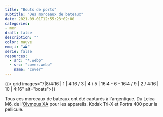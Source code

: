 ```yaml
---
title: "Bouts de ports"
subtitle: "Des morceaux de bateaux"
date: 2021-09-01T12:55:23+02:00
categories:
- mer
draft: false
description: ""
color: mauve
emoji: "⛴"
serie: false
resources:
  - src: "*.webp"
  - src: "cover.webp"
    name: "cover"
---
```


{{< grid images="7|8/4:16 | 1 | 4:16 / 3 | 4 / 5 | 16:4 - 6 - 16:4 /  9 | 2 / 4:16 | 10 | 4:16" alt="boats">}}

Tous ces morceaux de bateaux ont été capturés à l'argentique. Du Leica M6, de l'[Olympus XA](/olympus-xa) pour les appareils. Kodak Tri-X et Portra 400 pour la pellicule.
